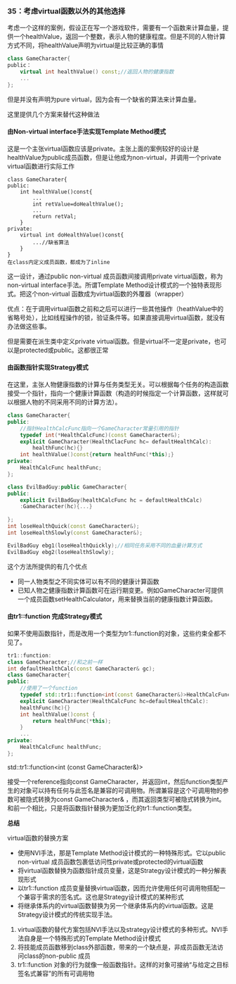 ### 35：考虑virtual函数以外的其他选择

 考虑一个这样的案例，假设正在写一个游戏软件，需要有一个函数来计算血量，提供一个healthValue，返回一个整数，表示人物的健康程度。但是不同的人物计算方式不同，将healthValue声明为virtual是比较正确的事情

````C++
class GameCharacter{
public：
	virtual int healthValue() const;//返回人物的健康指数
	...
};
````

但是并没有声明为pure virtual，因为会有一个缺省的算法来计算血量。

这里提供几个方案来替代这种做法

#### 由Non-virtual interface手法实现Template Method模式

​	这是一个主张virtual函数应该是private。主张上面的案例较好的设计是healthValue为public成员函数，但是让他成为non-virtual，并调用一个private virtual函数进行实际工作

```
class GameCharater{
public:
	int healthValue()const{
		...
		int retValue=doHealthValue();
		...	
		return retVal;
	}
private:
	virtual int doHealthValue()const{
		...//缺省算法
	}
}
在class内定义成员函数，都成为了inline
```

这一设计，通过public non-virtual 成员函数间接调用private virtual函数，称为non-virtual interface手法。所谓Template Method设计模式的一个独特表现形式。把这个non-virtual 函数成为virtual函数的外覆器（wrapper）

优点：在于调用virtual函数之前和之后可以进行一些其他操作（heathValue中的省略号处），比如线程操作的锁，验证条件等。如果直接调用virtual函数，就没有办法做这些事。

但是需要在派生类中定义private virtual函数。但是virtual不一定是private，也可以是protected或public。这都很正常

#### 由函数指针实现Strategy模式

在这里，主张人物健康指数的计算与任务类型无关。可以根据每个任务的构造函数接受一个指针，指向一个健康计算函数（构造的时候指定一个计算函数，这样就可以根据人物的不同采用不同的计算方法）。

```C++
class GameCharacter{
public:
	//指针HealthCalcFunc指向一个GameCharacter常量引用的指针
	typedef int(*HealthCalcFunc)(const GameCharacter&);					
	explicit GameCharacter(HealthClacFunc hc= defaultHealthCalc):
		healthFunc(hc){}
	int healthValue()const{return healthFunc(*this);}
private:
	HealthCalcFunc healthFunc;
};

class EvilBadGuy:public GameCharacter{
public:
	explicit EvilBadGuy(healthCalcFunc hc = defaultHealthCalc)
	:GameCharacter(hc){...}
	
};
int loseHealthQuick(const GameCharacter&);
int loseHealthSlowly(const GameCharacter&);

EvilBadGuy ebg1(loseHealthQuickly);//相同任务采用不同的血量计算方式
EvilBadGuy ebg2(loseHealthSlowly);
```

这个方法所提供的有几个优点

* 同一人物类型之不同实体可以有不同的健康计算函数
* 已知人物之健康指数计算函数可在运行期变更。例如GameCharacter可提供一个成员函数setHealthCalculator，用来替换当前的健康指数计算函数。

#### 由tr1::function 完成Strategy模式

如果不使用函数指针，而是改用一个类型为tr1::function的对象，这些约束全都不见了。

```C++
tr1::function:
class GameCharacter;//和之前一样
int defaultHealthCalc(const GameCharacter& gc);
class GameCharacter{
public:
	//使用了一个function
	typedef std::tr1::function<int(const GameCharacter&)>HealthCalcFunc;
	explicit GameCharacter(HealthCalcFunc hc=defaultHealthCalc):
	healthFunc(hc){}
	int healthValue()const {
		return healthFunc(*this);
	}
	...
private:
	HealthCalcFunc healthFunc;
};
```

std::tr1::function<int (const GameCharacter&)>

接受一个reference指向const GameCharacter，并返回int，然后function类型产生的对象可以持有任何与此签名是兼容的可调用物。所谓兼容是这个可调用物的参数可被隐式转换为const GameCharacter& ，而其返回类型可被隐式转换为int。和前一个相比，只是将函数指针替换为更加泛化的tr1::function类型。

**总结**

virtual函数的替换方案

* 使用NVI手法，那是Template Method设计模式的一种特殊形式。它以public non-virtual 成员函数包裹低访问性private或protected的virtual函数
* 将virtual函数替换为函数指针成员变量，这是Strategy设计模式的一种分解表现形式
* 以tr1::function 成员变量替换virtual函数，因而允许使用任何可调用物搭配一个兼容于需求的签名式。这也是Strategy设计模式的某种形式
* 将继承体系内的virtual函数替换为另一个继承体系内的virtual函数。这是Strategy设计模式的传统实现手法。

1. virtual函数的替代方案包括NVI手法以及strategy设计模式的多种形式。NVI手法自身是一个特殊形式的Template Method设计模式
2. 将技能成员函数移到class外部函数，带来的一个缺点是，非成员函数无法访问class的non-public 成员
3. tr1::function 对象的行为就像一般函数指针。这样的对象可接纳“与给定之目标签名式兼容”的所有可调用物